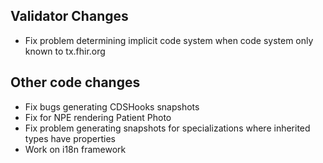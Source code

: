 ## Validator Changes

* Fix problem determining implicit code system when code system only known to tx.fhir.org

## Other code changes

* Fix bugs generating CDSHooks snapshots
* Fix for NPE rendering Patient Photo
* Fix problem generating snapshots for specializations where inherited types have properties
* Work on i18n framework


